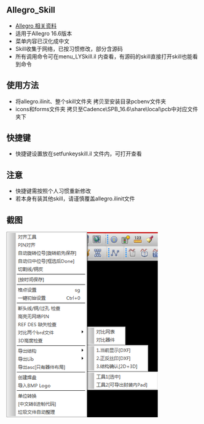 ## Allegro_Skill
* [Allegro 相关资料](https://github.com/lukeli17/Allegro_Skill_ziliao)
* 适用于Allegro 16.6版本
* 菜单内容已汉化成中文
* Skill收集于网络，已按习惯修改，部分含源码
* 所有调用命令可在menu_LYSkill.il 内查看，有源码的skill直接打开skill也能看到命令
## 使用方法
* 将allegro.ilinit、整个skill文件夹 拷贝至安装目录pcbenv文件夹
* icons和forms文件夹 拷贝至Cadence\SPB_16.6\share\local\pcb中对应文件夹下
## 快捷键
* 快捷键设置放在setfunkeyskill.il 文件内，可打开查看
## 注意
* 快捷键需按照个人习惯重新修改
* 若本身有装其他skill，请谨慎覆盖allegro.ilinit文件
## 截图
![Skill菜单](./images/LYSkill_menu.png)
